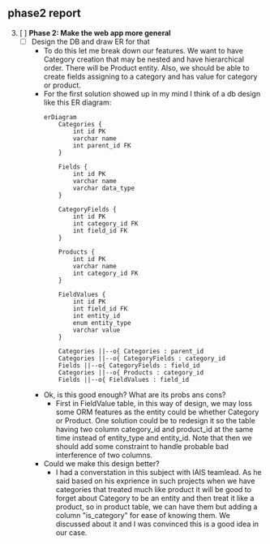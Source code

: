 ## phase2 report
3. [ ] **Phase 2: Make the web app more general**
    - [ ] Design the DB and draw ER for that
        - To do this let me break down our features. We want to have Category creation that
          may be nested and have hierarchical order. There will be Product entity. Also, we should be
          able to create fields assigning to a category and has value for category or product.
        - For the first solution showed up in my mind I think of a db design like this ER diagram:
          ```mermaid
          erDiagram
              Categories {
                  int id PK
                  varchar name
                  int parent_id FK
              }
          
              Fields {
                  int id PK
                  varchar name
                  varchar data_type
              }
          
              CategoryFields {
                  int id PK
                  int category_id FK
                  int field_id FK
              }
          
              Products {
                  int id PK
                  varchar name
                  int category_id FK
              }
          
              FieldValues {
                  int id PK
                  int field_id FK
                  int entity_id
                  enum entity_type
                  varchar value
              }
          
              Categories ||--o{ Categories : parent_id
              Categories ||--o{ CategoryFields : category_id
              Fields ||--o{ CategoryFields : field_id
              Categories ||--o{ Products : category_id
              Fields ||--o{ FieldValues : field_id
          
          ```
        - Ok, is this good enough? What are its probs ans cons? 
          - First in FieldValue table, in this way of design, we may loss some ORM features as the entity could be
          whether Category or Product. One solution could be to redesign it so the table having two column 
          category_id and product_id at the same time instead of entity_type and entity_id. Note that then we should
          add some constraint to handle probable bad interference of two columns.
        - Could we make this design better?
          - I had a converstation in this subject with IAIS teamlead. As he said based on his exprience in such projects
          when we have categories that treated much like product it will be good to forget about Category to be an
          entity and then treat it like a product, so in product table, we can have them but adding a column "is_category"
          for ease of knowing them. We discussed about it and I was convinced this is a good idea in our case.